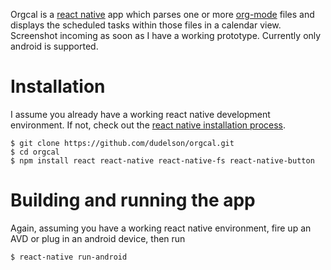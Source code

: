 Orgcal is a [react native](http://facebook.github.io/react-native/) app which parses one or more [org-mode](http://orgmode.org/) files and
displays the scheduled tasks within those files in a calendar view. Screenshot
incoming as soon as I have a working prototype. Currently only android is supported.

# Installation
I assume you already have a working react native development environment. If
not, check out the [react native installation process](http://facebook.github.io/react-native/docs/getting-started.html).

    $ git clone https://github.com/dudelson/orgcal.git
    $ cd orgcal
    $ npm install react react-native react-native-fs react-native-button
    
# Building and running the app
Again, assuming you have a working react native environment, fire up an AVD or
plug in an android device, then run

    $ react-native run-android
